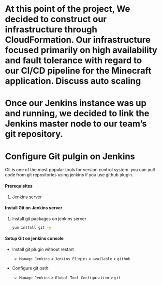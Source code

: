 # At this point of the project, We decided to construct our infrastructure through CloudFormation. Our infrastructure focused primarily on high availability and fault tolerance with regard to our CI/CD pipeline for the Minecraft application. **Discuss auto scaling** 

# Once our Jenkins instance was up and running, we decided to link the Jenkins master node to our team’s git repository.


# Configure Git pulgin on Jenkins
Git is one of the most popular tools for version control system. you can pull code from git repositories using jenkins if you use github plugin. 


#### Prerequisites
1. Jenkins server 

#### Install Git on Jenkins server
1. Install git packages on jenkins server
   ```sh
   yum install git -y
   ```

#### Setup Git on jenkins console
- Install git plugin without restart  
  - `Manage Jenkins` > `Jenkins Plugins` > `available` > `github`

- Configure git path
  - `Manage Jenkins` > `Global Tool Configuration` > `git`

